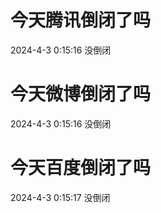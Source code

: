 # 今天腾讯倒闭了吗

2024-4-3 0:15:16 没倒闭

# 今天微博倒闭了吗

2024-4-3 0:15:16 没倒闭

# 今天百度倒闭了吗

2024-4-3 0:15:17 没倒闭

